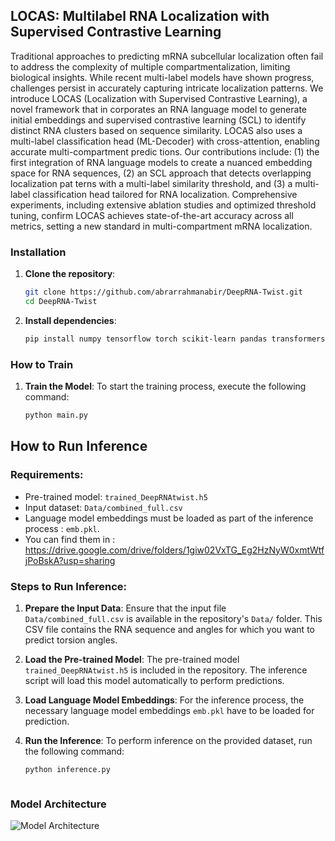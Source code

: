 ## LOCAS: Multilabel RNA Localization with Supervised Contrastive Learning
Traditional approaches to predicting mRNA subcellular localization often fail to address the complexity of multiple compartmentalization, limiting biological insights. While recent multi-label models have shown progress, challenges persist in accurately capturing intricate localization patterns. We introduce LOCAS (Localization with Supervised Contrastive Learning), a novel framework that in corporates an RNA language model to generate initial embeddings and supervised contrastive learning (SCL) to identify distinct RNA clusters based on sequence similarity. LOCAS also uses a multi-label classification head (ML-Decoder) with cross-attention, enabling accurate multi-compartment predic tions. Our contributions include: (1) the first integration of RNA language models to create a nuanced embedding space for RNA sequences, (2) an SCL approach that detects overlapping localization pat terns with a multi-label similarity threshold, and (3) a multi-label classification head tailored for RNA localization. Comprehensive experiments, including extensive ablation studies and optimized threshold tuning, confirm LOCAS achieves state-of-the-art accuracy across all metrics, setting a new standard in multi-compartment mRNA localization.
### Installation

1. **Clone the repository**:
   ```bash
   git clone https://github.com/abrarrahmanabir/DeepRNA-Twist.git
   cd DeepRNA-Twist


2. **Install dependencies**:

   ```bash
   pip install numpy tensorflow torch scikit-learn pandas transformers keras tqdm


### How to Train
1. **Train the Model**:
To start the training process, execute the following command:

   ```bash
   python main.py

## How to Run Inference

### Requirements:
- Pre-trained model: `trained_DeepRNAtwist.h5`
- Input dataset: `Data/combined_full.csv`
- Language model embeddings must be loaded as part of the inference process : `emb.pkl`.
- You can find them in : https://drive.google.com/drive/folders/1giw02VxTG_Eg2HzNyW0xmtWtfjPoBskA?usp=sharing

### Steps to Run Inference:

1. **Prepare the Input Data**:
   Ensure that the input file `Data/combined_full.csv` is available in the repository's `Data/` folder. This CSV file contains the RNA sequence and angles for which you want to predict torsion angles.

2. **Load the Pre-trained Model**:
   The pre-trained model `trained_DeepRNAtwist.h5` is included in the repository. The inference script will load this model automatically to perform predictions.

3. **Load Language Model Embeddings**:
   For the inference process, the necessary language model embeddings  `emb.pkl` have to be loaded for prediction.

4. **Run the Inference**:
   To perform inference on the provided dataset, run the following command:
   
   ```bash
   python inference.py 



### Model Architecture
![Model Architecture](model.jpg)






